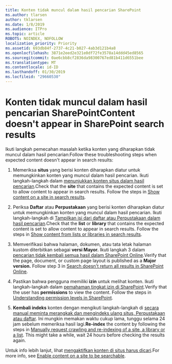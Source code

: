 ```yaml
---
title: Konten tidak muncul dalam hasil pencarian SharePoint
ms.author: tlarsen
author: tklarsen
ms.date: 1/8/2019
ms.audience: ITPro
ms.topic: article
ROBOTS: NOINDEX, NOFOLLOW
localization_priority: Priority
ms.assetid: 693db84f-2737-4c21-b027-4ab3d121b4a8
ms.openlocfilehash: 3871e2eed2e321e0df72fe3578a14ddd45ed8565
ms.sourcegitcommit: 0ae6cbb8cf2836da98300767ed81b411d6551bee
ms.translationtype: MT
ms.contentlocale: id-ID
ms.lasthandoff: 01/30/2019
ms.locfileid: "29660530"
---
```

# <a name="content-doesnt-appear-in-sharepoint-search-results"></a><span data-ttu-id="09861-102">Konten tidak muncul dalam hasil pencarian SharePoint</span><span class="sxs-lookup"><span data-stu-id="09861-102">Content doesn't appear in SharePoint search results</span></span>

<span data-ttu-id="09861-103">Ikuti langkah pemecahan masalah ketika konten yang diharapkan tidak muncul dalam hasil pencarian:</span><span class="sxs-lookup"><span data-stu-id="09861-103">Follow these troubleshooting steps when expected content doesn't appear in search results:</span></span>
  
1. <span data-ttu-id="09861-p101">Memeriksa **situs** yang berisi konten diharapkan diatur untuk memungkinkan konten yang muncul dalam hasil pencarian. Ikuti langkah-langkah dalam [menunjukkan konten situs dalam hasil pencarian](https://docs.microsoft.com/sharepoint/make-site-content-searchable#show-content-on-a-site-in-search-results).</span><span class="sxs-lookup"><span data-stu-id="09861-p101">Check that the **site** that contains the expected content is set to allow content to appear in search results. Follow the steps in [Show content on a site in search results](https://docs.microsoft.com/sharepoint/make-site-content-searchable#show-content-on-a-site-in-search-results).</span></span>
    
2. <span data-ttu-id="09861-p102">Periksa **Daftar** atau **Perpustakaan** yang berisi konten diharapkan diatur untuk memungkinkan konten yang muncul dalam hasil pencarian. Ikuti langkah-langkah di [Tampilkan isi dari daftar atau Perpustakaan dalam hasil pencarian](https://docs.microsoft.com/sharepoint/make-site-content-searchable#show-content-from-lists-or-libraries-in-search-results).</span><span class="sxs-lookup"><span data-stu-id="09861-p102">Check that the **list** or **library** that contains the expected content is set to allow content to appear in search results. Follow the steps in [Show content from lists or libraries in search results](https://docs.microsoft.com/sharepoint/make-site-content-searchable#show-content-from-lists-or-libraries-in-search-results).</span></span> 
    
3. <span data-ttu-id="09861-p103">Memverifikasi bahwa halaman, dokumen, atau tata letak halaman kustom diterbitkan sebagai **versi Mayor.** Ikuti langkah 3 dalam [pencarian tidak kembali semua hasil dalam SharePoint Online](https://go.microsoft.com/fwlink/?linkid=874525).</span><span class="sxs-lookup"><span data-stu-id="09861-p103">Verify that the page, document, or custom page layout is published as a **Major version.** Follow step 3 in [Search doesn't return all results in SharePoint Online](https://go.microsoft.com/fwlink/?linkid=874525).</span></span>
    
4. <span data-ttu-id="09861-p104">Pastikan bahwa pengguna memiliki **izin** untuk melihat konten. Ikuti langkah-langkah dalam [pemahaman tingkat izin di SharePoint](https://go.microsoft.com/fwlink/?linkid=867071).</span><span class="sxs-lookup"><span data-stu-id="09861-p104">Verify that the user has **permissions** to view the content. Follow the steps in [Understanding permission levels in SharePoint](https://go.microsoft.com/fwlink/?linkid=867071).</span></span>
    
5. <span data-ttu-id="09861-p105">**Kembali indeks** konten dengan mengikuti langkah-langkah di [secara manual meminta merangkak dan mengindeks ulang situs, Perpustakaan atau daftar](https://docs.microsoft.com/sharepoint/crawl-site-content). Ini mungkin memakan waktu cukup lama, tunggu selama 24 jam sebelum memeriksa hasil lagi.</span><span class="sxs-lookup"><span data-stu-id="09861-p105">**Re-index** the content by following the steps in [Manually request crawling and re-indexing of a site, a library or a list](https://docs.microsoft.com/sharepoint/crawl-site-content). This might take a while, wait 24 hours before checking the results again.</span></span>
    
<span data-ttu-id="09861-114">Untuk info lebih lanjut, lihat [mengaktifkan konten di situs harus dicari](https://docs.microsoft.com/sharepoint/make-site-content-searchable).</span><span class="sxs-lookup"><span data-stu-id="09861-114">For more info, see [Enable content on a site to be searchable](https://docs.microsoft.com/sharepoint/make-site-content-searchable).</span></span> 
  

